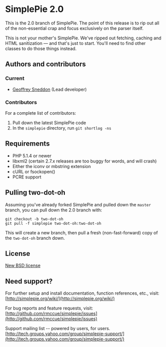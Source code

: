 # SimplePie 2.0

This is the 2.0 branch of SimplePie. The point of this release is to rip out all of the non-essential crap and focus exclusively on the parser itself.

This is not your mother's SimplePie. We've ripped out fetching, caching and HTML sanitization — and that's just to start. You'll need to find other classes to do those things instead.


## Authors and contributors
### Current
* [Geoffrey Sneddon](http://gsnedders.com) (Lead developer)

### Contributors
For a complete list of contributors:

1. Pull down the latest SimplePie code
2. In the `simplepie` directory, run `git shortlog -ns`


## Requirements
* PHP 5.1.4 or newer
* libxml2 (certain 2.7.x releases are too buggy for words, and will crash)
* Either the iconv or mbstring extension
* cURL or fsockopen()
* PCRE support


## Pulling two-dot-oh
Assuming you've already forked SimplePie and pulled down the `master` branch, you can pull down the 2.0 branch with:

	git checkout -b two-dot-oh
	git pull -f simplepie two-dot-oh:two-dot-oh

This will create a new branch, then pull a fresh (non-fast-forward) copy of the `two-dot-oh` branch down.


## License
[New BSD license](http://www.opensource.org/licenses/bsd-license.php)


## Need support?
For further setup and install documentation, function references, etc., visit:
[http://simplepie.org/wiki/](http://simplepie.org/wiki/)

For bug reports and feature requests, visit:
[http://github.com/rmccue/simplepie/issues](http://github.com/rmccue/simplepie/issues)

Support mailing list -- powered by users, for users.
[http://tech.groups.yahoo.com/group/simplepie-support/](http://tech.groups.yahoo.com/group/simplepie-support/)
